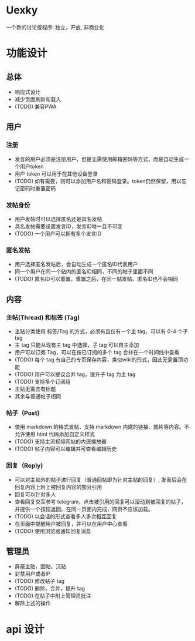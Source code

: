 # Uexky

一个新的讨论版程序: 独立，开放, 非商业化

# 功能设计

## 总体

* 响应式设计
* 减少页面刷新和载入
* (TODO) 兼容PWA

## 用户

### 注册

* 发言的用户必须是注册用户，但是无需使用邮箱密码等方式，而是自动生成一个用户token
* 用户 token 可以用于在其他设备登录
* (TODO) 如有需要，则可以添加用户名和密码登录。token仍然保留，用以忘记密码时重置密码

### 发帖身份

* 用户发帖时可以选择匿名还是具名发帖
* 具名发帖需要设置发言ID，发言ID唯一且不可变
* (TODO) 一个用户可以拥有多个发言ID

### 匿名发帖

* 用户选择匿名发帖后，会自动生成一个匿名ID代表用户
* 同一个用户在同一个贴内的匿名ID相同，不同的帖子里面不同
* (TODO) 匿名ID可以重置，重置之后，在同一贴发帖，匿名ID也不会相同

## 内容

### 主帖(Thread) 和标签 (Tag)

* 主贴分类使用 标签/Tag 的方式，必须有且仅有一个主 tag，可以有 0-4 个子 tag
* 主 tag 只能从现有主 tag 中选择，子 tag 可以自主添加
* 用户可以订阅 Tag，可以在按已订阅的多个 tag 合并在一个时间线中查看
* (TODO) 每个 tag 有自己的专页保存内容，类似wiki的形式，因此无需置顶功能
* (TODO) 用户可以提议合并 tag，提升子 tag 为主 tag
* (TODO) 支持多个订阅组
* 主贴无需含有标题
* 其余与普通帖子相同

### 帖子（Post)

* 使用 markdown 的格式发帖，支持 markdown 内建的链接、图片等内容。不允许使用 html 代码添加自定义样式
* (TODO) 支持主流视频网站的内嵌播放器
* (TODO) 帖子内容可以编辑并可查看编辑历史

### 回复（Reply)

* 可以对主贴外的帖子进行回复（普通回帖即为针对主贴的回复）, 发表后会在回复内容上附上被回复内容的部分引用
* 回复可以针对多人
* 查看回复交互参考 telegram，点击被引用的回复可以滚动到被回复的帖子，并提供一个按钮返回。在同一页面内完成，网页不应该加载。
* (TODO) 以会话的形式查看多人多次相互回复
* 在页面中提醒用户被回复，并可以在用户中心查看
* (TODO) 使用浏览器通知回复消息

## 管理员

* 屏蔽主贴，回帖。沉贴
* 封禁用户或者IP
* (TODO) 修改帖子 tag
* (TODO) 删除，合并，提升 tag
* (TODO) 在帖子中附上管理员批注
* 解除上述的操作

# api 设计
